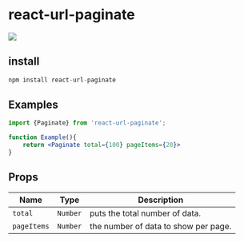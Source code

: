 # react-url-paginate

<img src='https://im3.ezgif.com/tmp/ezgif-3-ce5be1422b.gif'>

## install

```jsx
npm install react-url-paginate
```

## Examples

```jsx
import {Paginate} from 'react-url-paginate';

function Example(){
    return <Paginate total={100} pageItems={20}>
}
```

## Props

| Name        | Type     | Description                          |
| ----------- | -------- | ------------------------------------ |
| `total`     | `Number` | puts the total number of data.       |
| `pageItems` | `Number` | the number of data to show per page. |
